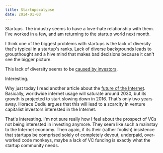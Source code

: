 ```yaml
---
title: Startupocalypse
date: 2014-01-03
---
```



Startups. The industry seems to have a love-hate relationship with them. I've worked in a few, and am returning to the startup world next month.

I think one of the biggest problems with startups is the lack of diversity that's typical in a startup's ranks. Lack of diverse backgrounds leads to groupthought and a hive mind that makes bad decisions because it can't see the bigger picture.

This lack of diversity seems to be [caused by investors](http://www.theguardian.com/commentisfree/2014/jan/02/the-main-culprits-for-startups-diversity-problem-investors?CMP=twt_gu).

Interesting.

Why just today I read another article about the [future of the Internet](http://www.asymco.com/2014/01/03/on-the-future-of-the-internet-and-everything/). Basically, worldwide internet usage will saturate around 2030, but its growth is projected to start slowing down in 2016. That's only two years away. Horace Dediu argues that this will lead to a scarcity in venture capitalist investors interested in the Internet.

That's interesting. I'm not sure really how I feel about the prospect of VCs not being interested in investing anymore. They seem like such a mainstay to the Internet economy. Then again, if its their (rather foolish) insistence that startups be comprised solely of completely devout, underpaid, over-worked code monkeys, maybe a lack of VC funding is exactly what the startup community needs.


  